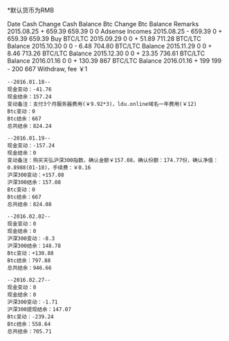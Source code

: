*默认货币为RMB

Date        Cash Change        Cash Balance        Btc Change        Btc Balance        Remarks
2015.08.25        + 659.39        659.39        0        0        Adsense Incomes
2015.08.25        - 659.39        0        + 659.39        659.39        Buy BTC/LTC
2015.09.29        0        0        + 51.89        711.28        BTC/LTC Balance
2015.10.30        0        0        - 6.48        704.80        BTC/LTC Balance
2015.11.29        0        0        + 8.46        713.26        BTC/LTC Balance
2015.12.30        0        0        + 23.35        736.61        BTC/LTC Balance
2016.01.16        0        0        + 130.39        867        BTC/LTC Balance
2016.01.16        + 199        199        - 200        667        Withdraw, fee ￥1

```
--2016.01.18--
现金变动：-41.76
现金结余：157.24
变动备注：支付3个月服务器费用(￥9.92*3)，ldu.online域名一年费用(￥12)
Btc变动：0
Btc结余：667
总共结余：824.24

--2016.01.19--
现金变动：-157.24
现金结余：0
变动备注：购买天弘沪深300指数，确认金额￥157.08，确认份额：174.77份，确认净值：0.8988(01-18)，手续费：￥0.16
沪深300变动：+157.08
沪深300结余：157.08
Btc变动：0
Btc结余：667
总共结余：824.08

--2016.02.02--
现金变动：0
现金结余：0
沪深300变动：-8.3
沪深300结余：148.78
Btc变动：+130.88
Btc结余：797.88
总共结余：946.66

--2016.02.27--
现金变动：0
现金结余：0
沪深300变动：-1.71
沪深300提现结余：147.07
Btc变动：-239.24
Btc结余：558.64
总共结余：705.71
```
